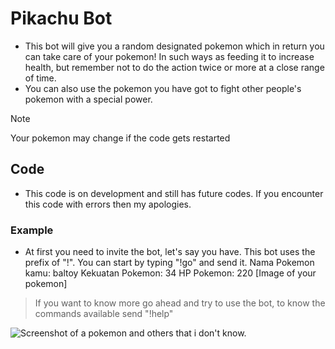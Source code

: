 # Pikachu Bot
- This bot will give you a random designated pokemon which in return you can take care of your pokemon!
  In such ways as feeding it to increase health, but remember not to do the action twice or more at a close range of time.
- You can also use the pokemon you have got to fight other people's pokemon with a special power.

> [!NOTE]
> Your pokemon may change if the code gets restarted

## Code
- This code is on development and still has future codes. If you encounter this code with errors then my apologies.

### Example
- At first you need to invite the bot, let's say you have. This bot uses the prefix of "!". You can start by typing "!go" and send it.
  Nama Pokemon kamu: baltoy
                Kekuatan Pokemon: 34
                HP Pokemon: 220
  [Image of your pokemon]
> If you want to know more go ahead and try to use the bot, to know the commands available send "!help"

![Screenshot of a pokemon and others that i don't know.](https://gamebrott.com/wp-content/uploads/2023/03/Duo-Protagonis-Anime-Pokemon-Penerus-Ash-Ketchum-Diperkenalkan-Lewat-Trailer-Baru-750x375.jpg)

